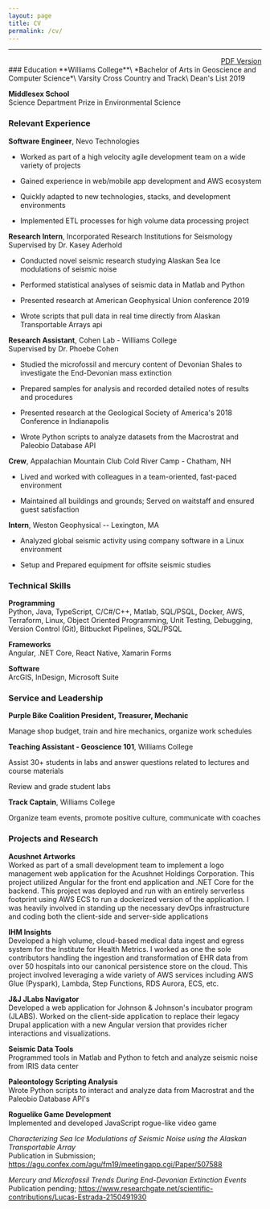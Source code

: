 ```yaml
---
layout: page
title: CV
permalink: /cv/
---
```

------------------------------------------------------------------------
<div style="text-align: right;">
<a href="/pdfs/Public_Resume.pdf">PDF Version</a>
</div>
### Education
**Williams College**\
*Bachelor of Arts in Geoscience and Computer Science*\
Varsity Cross Country and Track\
Dean's List 2019

**Middlesex School**\
Science Department Prize in Environmental Science

### Relevant Experience
**Software Engineer**, Nevo Technologies

* Worked as part of a high velocity agile development team on a wide
variety of projects

* Gained experience in web/mobile app development and AWS ecosystem

* Quickly adapted to new technologies, stacks, and development
environments

* Implemented ETL processes for high volume data processing project

**Research Intern**, Incorporated Research Institutions for Seismology\
Supervised by Dr. Kasey Aderhold

* Conducted novel seismic research studying Alaskan Sea Ice modulations of
seismic noise

* Performed statistical analyses of seismic data in Matlab and Python

* Presented research at American Geophysical Union conference 2019

* Wrote scripts that pull data in real time directly from Alaskan
Transportable Arrays api

**Research Assistant**, Cohen Lab - Williams College\
Supervised by Dr. Phoebe Cohen

* Studied the microfossil and mercury content of Devonian Shales to
investigate the End-Devonian mass extinction

* Prepared samples for analysis and recorded detailed notes of results and
procedures

* Presented research at the Geological Society of America's 2018
Conference in Indianapolis

* Wrote Python scripts to analyze datasets from the Macrostrat and
Paleobio Database API

**Crew**, Appalachian Mountain Club Cold River Camp - Chatham, NH

* Lived and worked with colleagues in a team-oriented, fast-paced
environment

* Maintained all buildings and grounds; Served on waitstaff and ensured
guest satisfaction

**Intern**, Weston Geophysical -- Lexington, MA

* Analyzed global seismic activity using company software in a Linux
environment

* Setup and Prepared equipment for offsite seismic studies

### Technical Skills
**Programming**\
Python, Java, TypeScript, C/C\#/C++, Matlab, SQL/PSQL, Docker, AWS,
Terraform, Linux, Object Oriented Programming, Unit Testing, Debugging,
Version Control (Git), Bitbucket Pipelines, SQL/PSQL

**Frameworks**\
Angular, .NET Core, React Native, Xamarin Forms

**Software**\
ArcGIS, InDesign, Microsoft Suite

### Service and Leadership

**Purple Bike Coalition President, Treasurer, Mechanic**

Manage shop budget, train and hire mechanics, organize work schedules

**Teaching Assistant - Geoscience 101**, Williams College

Assist 30+ students in labs and answer questions related to lectures and
course materials

Review and grade student labs

**Track Captain**, Williams College

Organize team events, promote positive culture, communicate with coaches

### Projects and Research

**Acushnet Artworks**\
Worked as part of a small development team to implement a logo
management web application for the Acushnet Holdings Corporation. This
project utilized Angular for the front end application and .NET Core for
the backend. This project was deployed and run with an entirely
serverless footprint using AWS ECS to run a dockerized version of the
application. I was heavily involved in standing up the necessary devOps
infrastructure and coding both the client-side and server-side
applications

**IHM Insights**\
Developed a high volume, cloud-based medical data ingest and egress
system for the Institute for Health Metrics. I worked as one the sole
contributors handling the ingestion and transformation of EHR data from
over 50 hospitals into our canonical persistence store on the cloud.
This project involved leveraging a wide variety of AWS services
including AWS Glue (Pyspark), Lambda, Step Functions, RDS Aurora, ECS,
etc.

**J&J JLabs Navigator**\
Developed a web application for Johnson & Johnson's incubator program
(JLABS). Worked on the client-side application to replace their legacy
Drupal application with a new Angular version that provides richer
interactions and visualizations.

**Seismic Data Tools**\
Programmed tools in Matlab and Python to fetch and analyze seismic noise
from IRIS data center

**Paleontology Scripting Analysis**\
Wrote Python scripts to interact and analyze data from Macrostrat and
the Paleobio Database API's

**Roguelike Game Development**\
Implemented and developed JavaScript rogue-like video game

*Characterizing Sea Ice Modulations of Seismic Noise using the Alaskan
Transportable Array*\
Publication in Submission;
<https://agu.confex.com/agu/fm19/meetingapp.cgi/Paper/507588>

*Mercury and Microfossil Trends During End-Devonian Extinction Events*\
Publication pending;
<https://www.researchgate.net/scientific-contributions/Lucas-Estrada-2150491930>
